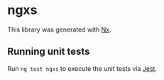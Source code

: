 # ngxs

This library was generated with [Nx](https://nx.dev).

## Running unit tests

Run `ng test ngxs` to execute the unit tests via [Jest](https://jestjs.io).
